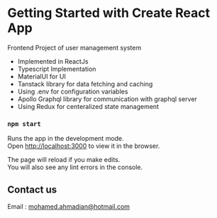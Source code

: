 # Getting Started with Create React App

Frontend Project of user management system

- Implemented in ReactJs
- Typescript Implementation
- MaterialUI for UI
- Tanstack library for data fetching and caching
- Using .env for configuration variables
- Apollo Graphql library for communication with graphql server
- Using Redux for centeralized state management

### `npm start`

Runs the app in the development mode.\
Open [http://localhost:3000](http://localhost:3000) to view it in the browser.

The page will reload if you make edits.\
You will also see any lint errors in the console.

## Contact us

Email : mohamed.ahmadian@hotmail.com
